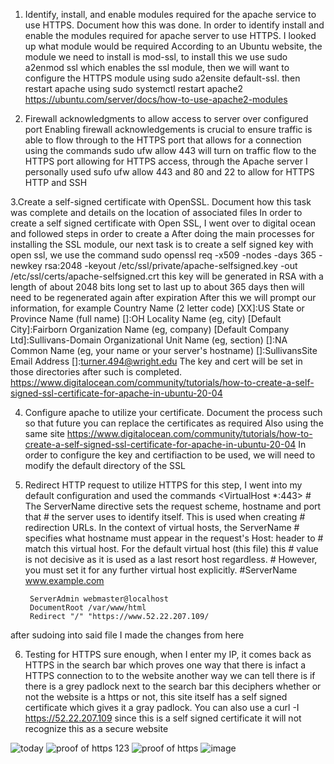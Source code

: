 1. Identify, install, and enable modules required for the apache service to use HTTPS. Document how this was done.
In order to identify install and enable the modules required for apache server to use HTTPS. I looked up what module would be required
According to an Ubuntu website, the module we need to install is mod-ssl, to install this we use sudo a2enmod ssl which enables the ssl module, then we will want to 
configure the HTTPS module using sudo a2ensite default-ssl. then restart apache using sudo systemctl restart apache2
  https://ubuntu.com/server/docs/how-to-use-apache2-modules

2. Firewall acknowledgments to allow access to server over configured port
Enabling firewall acknowledgements is crucial to ensure traffic is able to flow through to the HTTPS port that allows for a connection
using the commands sudo ufw allow 443 will turn on traffic flow to the HTTPS port allowing for HTTPS access, through the Apache server
I personally used sufo ufw allow 443 and 80 and 22 to allow for HTTPS HTTP and SSH

3.Create a self-signed certificate with OpenSSL. Document how this task was complete and details on the location of associated files 
In order to create a self signed certificate with Open SSL, I went over to digital ocean and followed steps in order to create a 
After doing the main processes for installing the SSL module, our next task is to create a self signed key with open ssl, we use the command
sudo openssl req -x509 -nodes -days 365 -newkey rsa:2048 -keyout /etc/ssl/private/apache-selfsigned.key -out /etc/ssl/certs/apache-selfsigned.crt
this key will be generated in RSA with a length of about 2048 bits long set to last up to about 365 days then will need to be regenerated again after expiration
After this we will prompt our information, for example
Country Name (2 letter code) [XX]:US
State or Province Name (full name) []:OH
Locality Name (eg, city) [Default City]:Fairborn
Organization Name (eg, company) [Default Company Ltd]:Sullivans-Domain
Organizational Unit Name (eg, section) []:NA
Common Name (eg, your name or your server's hostname) []:SullivansSite
Email Address []:turner.494@wright.edu
The key and cert will be set in those directories after such is completed.
https://www.digitalocean.com/community/tutorials/how-to-create-a-self-signed-ssl-certificate-for-apache-in-ubuntu-20-04


4. Configure apache to utilize your certificate. Document the process such so that future you can replace the certificates as required
Also using the same site https://www.digitalocean.com/community/tutorials/how-to-create-a-self-signed-ssl-certificate-for-apache-in-ubuntu-20-04
In order to configure the key and certifiaction to be used, we will need to modify the default directory of the SSL 

5. Redirect HTTP request to utilize HTTPS 
for this step, I went into my default configuration and used the commands
<VirtualHost *:443>
        # The ServerName directive sets the request scheme, hostname and port that
        # the server uses to identify itself. This is used when creating
        # redirection URLs. In the context of virtual hosts, the ServerName
        # specifies what hostname must appear in the request's Host: header to
        # match this virtual host. For the default virtual host (this file) this
        # value is not decisive as it is used as a last resort host regardless.
        # However, you must set it for any further virtual host explicitly.
        #ServerName www.example.com

        ServerAdmin webmaster@localhost
        DocumentRoot /var/www/html
        Redirect "/" "https://www.52.22.207.109/ 
after sudoing into said file I made the changes from here

6. Testing for HTTPS
sure enough, when I enter my IP, it comes back as HTTPS in the search bar which proves one way that there is infact a HTTPS connection to to the website
another way we can tell there is if there is a grey padlock next to the search bar this deciphers whether or not the website is a https or not, this site itself has a self signed certificate
which gives it a gray padlock. You can also use a curl -I https://52.22.207.109 since this is a self signed certificate it will not recognize this as a secure website

![today](https://github.com/user-attachments/assets/d3a72a81-aab8-4899-952b-b948ddfc2a97)
![proof of https 123](https://github.com/user-attachments/assets/ff050ca8-a0d8-418c-ad70-77dbf2671ec2)
![proof of https](https://github.com/user-attachments/assets/213d3c96-2fee-490a-8a97-74c0c3c2222d)
![image](https://github.com/user-attachments/assets/acff2459-ac7d-41e7-8e35-c14bf6b4eb6f)





